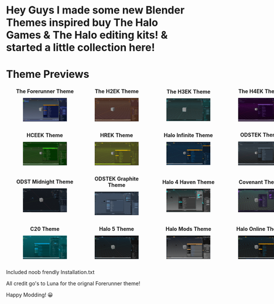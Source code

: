 # Hey Guys I made some new Blender Themes inspired buy The Halo Games & The Halo editing kits! & started a little collection here!  
# Theme Previews
<table style="width: 800px; margin: 0 auto 20px auto; border-collapse: separate; border-spacing: 15px 0;">
  <tr>
    <td style="text-align: center; width: 170px;">
      <p style="margin: 0 0 10px 0; font-weight: bold;">The Forerunner Theme</p>
      <img width="120" src="https://raw.githubusercontent.com/jackrabbit72380/Ho4kmmm/master/apps/Blender/Theme%20Previews/Forerunner%20Theme%20Preview.jpg" alt="Forerunner Theme Preview">
    </td>
    <td style="text-align: center; width: 170px;">
      <p style="margin: 0 0 10px 0; font-weight: bold;">The H2EK Theme</p>
      <img width="120" src="https://raw.githubusercontent.com/jackrabbit72380/Ho4kmmm/master/apps/Blender/Theme%20Previews/H2EK%20Theme%20Preview.jpg" alt="H2EK Theme Preview">
    </td>
    <td style="text-align: center; width: 170px;">
      <p style="margin: 0 0 10px 0; font-weight: bold;">The H3EK Theme</p>
      <img width="120" src="https://raw.githubusercontent.com/jackrabbit72380/Ho4kmmm/master/apps/Blender/Theme%20Previews/H3EK%20Theme%20Preview.jpg" alt="H3EK Theme Preview">
    </td>
    <td style="text-align: center; width: 170px;">
      <p style="margin: 0 0 10px 0; font-weight: bold;">The H4EK Theme</p>
      <img width="120" src="https://raw.githubusercontent.com/jackrabbit72380/Ho4kmmm/master/apps/Blender/Theme%20Previews/H4EK%20Theme%20Preview.jpg" alt="H4EK Theme Preview">
    </td>
  </tr>
</table>

<table style="width: 800px; margin: 0 auto 20px auto; border-collapse: separate; border-spacing: 15px 0;">
  <tr>
    <td style="text-align: center; width: 170px;">
      <p style="margin: 0 0 10px 0; font-weight: bold;">HCEEK Theme</p>
      <img width="120" src="https://raw.githubusercontent.com/jackrabbit72380/Ho4kmmm/master/apps/Blender/Theme%20Previews/HCEEK%20Theme%20Preview.jpg" alt="HCEEK Theme Preview">
    </td>
    <td style="text-align: center; width: 170px;">
      <p style="margin: 0 0 10px 0; font-weight: bold;">HREK Theme</p>
      <img width="120" src="https://raw.githubusercontent.com/jackrabbit72380/Ho4kmmm/master/apps/Blender/Theme%20Previews/HREK%20Theme%20Preview.jpg" alt="HREK Theme Preview">
    </td>
    <td style="text-align: center; width: 170px;">
      <p style="margin: 0 0 10px 0; font-weight: bold;">Halo Infinite Theme</p>
      <img width="120" src="https://raw.githubusercontent.com/jackrabbit72380/Ho4kmmm/master/apps/Blender/Theme%20Previews/Halo%20Infinite%20Theme.jpg" alt="Halo Infinite Theme Preview">
    </td>
    <td style="text-align: center; width: 170px;">
      <p style="margin: 0 0 10px 0; font-weight: bold;">ODSTEK Theme</p>
      <img width="120" src="https://raw.githubusercontent.com/jackrabbit72380/Ho4kmmm/master/apps/Blender/Theme%20Previews/ODSTEK%20Theme%20Preview.jpg" alt="ODSTEK Theme Preview">
    </td>
  </tr>
</table>

<table style="width: 800px; margin: 0 auto 20px auto; border-collapse: separate; border-spacing: 15px 0;">
  <tr>
    <td style="text-align: center; width: 170px;">
      <p style="margin: 0 0 10px 0; font-weight: bold;">ODST Midnight Theme</p>
      <img width="120" src="https://raw.githubusercontent.com/jackrabbit72380/Ho4kmmm/master/apps/Blender/Theme%20Previews/ODST%20Midnight%20Theme%20Preview.jpg" alt="ODST Midnight Theme Preview">
    </td>
    <td style="text-align: center; width: 170px;">
      <p style="margin: 0 0 10px 0; font-weight: bold;">ODSTEK Graphite Theme</p>
      <img width="120" src="https://raw.githubusercontent.com/jackrabbit72380/Ho4kmmm/master/apps/Blender/Theme%20Previews/ODSTEK%20Graphite%20Theme%20Preview.jpg" alt="ODSTEK Graphite Theme Preview">
    </td>
    <td style="text-align: center; width: 170px;">
      <p style="margin: 0 0 10px 0; font-weight: bold;">Halo 4 Haven Theme</p>
      <img width="120" src="https://raw.githubusercontent.com/jackrabbit72380/Ho4kmmm/master/apps/Blender/Theme%20Previews/Halo%204%20Haven%20Theme%20Preview.jpg" alt="Halo 4 Haven Theme Preview">
    </td>
    <td style="text-align: center; width: 170px;">
      <p style="margin: 0 0 10px 0; font-weight: bold;">Covenant Theme</p>
      <img width="120" src="https://raw.githubusercontent.com/jackrabbit72380/Ho4kmmm/master/apps/Blender/Theme%20Previews/Covenant%20Theme%20%20Preview.jpg" alt="Covenant Theme Preview">
    </td>
  </tr>
</table>

<table style="width: 800px; margin: 0 auto 20px auto; border-collapse: separate; border-spacing: 15px 0;">
  <tr>
    <td style="text-align: center; width: 170px;">
      <p style="margin: 0 0 10px 0; font-weight: bold;">C20 Theme</p>
      <img width="120" src="https://raw.githubusercontent.com/jackrabbit72380/Ho4kmmm/master/apps/Blender/Theme%20Previews/C20%20Theme%20Preview.jpg" alt="C20 Theme Preview">
    </td>
    <td style="text-align: center; width: 170px;">
      <p style="margin: 0 0 10px 0; font-weight: bold;">Halo 5 Theme</p>
      <img width="120" src="https://raw.githubusercontent.com/jackrabbit72380/Ho4kmmm/master/apps/Blender/Theme%20Previews/Halo%205%20Theme%20Preview.jpg" alt="Halo 5 Theme Preview">
    </td>
    <td style="text-align: center; width: 170px;">
      <p style="margin: 0 0 10px 0; font-weight: bold;">Halo Mods Theme</p>
      <img width="120" src="https://raw.githubusercontent.com/jackrabbit72380/Ho4kmmm/master/apps/Blender/Theme%20Previews/Halo%20Mods%20Theme%20Preview.jpg" alt="Halo Mods Theme Preview">
    </td>
    <td style="text-align: center; width: 170px;">
      <p style="margin: 0 0 10px 0; font-weight: bold;">Halo Online Theme</p>
      <img width="120" src="https://raw.githubusercontent.com/jackrabbit72380/Ho4kmmm/master/apps/Blender/Theme%20Previews/Halo%20Online%20Theme%20Preview.jpg" alt="Halo Online Theme Preview">
    </td>
  </tr>
</table>

Included noob frendly Installation.txt

All credit go's to Luna for the orignal Forerunner theme!

Happy Modding! :grinning:














































